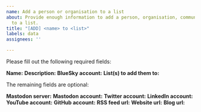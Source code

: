 ```yaml
---
name: Add a person or organisation to a list
about: Provide enough information to add a person, organisation, community or bot
  to a list.
title: "[ADD] <name> to <list>"
labels: data
assignees: ''

---
```


Please fill out the following required fields:

**Name:**
**Description:**
**BlueSky account:**
**List(s) to add them to:**

The remaining fields are optional:

**Mastodon server:**
**Mastodon account:**
**Twitter account:**
**LinkedIn account:**
**YouTube account:**
**GitHub account:**
**RSS feed url:**
**Website url:**
**Blog url:**
